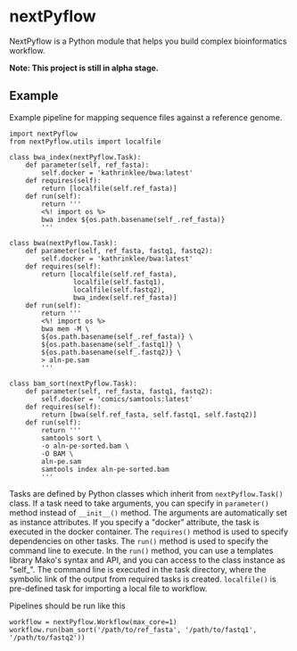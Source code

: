# nextPyflow
NextPyflow is a Python module that helps you build complex bioinformatics workflow.

**Note: This project is still in alpha stage.**

## Example
Example pipeline for mapping sequence files against a reference genome.
```
import nextPyflow
from nextPyflow.utils import localfile

class bwa_index(nextPyflow.Task):
    def parameter(self, ref_fasta):
        self.docker = 'kathrinklee/bwa:latest'
    def requires(self):
        return [localfile(self.ref_fasta)]
    def run(self):
        return '''                                                                                                                  
        <%! import os %>                                                                                                            
        bwa index ${os.path.basename(self_.ref_fasta)}                                                                              
        '''
        
class bwa(nextPyflow.Task):
    def parameter(self, ref_fasta, fastq1, fastq2):
        self.docker = 'kathrinklee/bwa:latest'
    def requires(self):
        return [localfile(self.ref_fasta),
                localfile(self.fastq1),
                localfile(self.fastq2),
                bwa_index(self.ref_fasta)]
    def run(self):
        return '''                                                                                                                  
        <%! import os %>                                                                                                            
        bwa mem -M \                                                                                                                
        ${os.path.basename(self_.ref_fasta)} \                                                                                      
        ${os.path.basename(self_.fastq1)} \                                                                                         
        ${os.path.basename(self_.fastq2)} \                                                                                         
        > aln-pe.sam                                                                                                                
        '''
        
class bam_sort(nextPyflow.Task):
    def parameter(self, ref_fasta, fastq1, fastq2):
        self.docker = 'comics/samtools:latest'
    def requires(self):
        return [bwa(self.ref_fasta, self.fastq1, self.fastq2)]
    def run(self):
        return '''                                                                                                                  
        samtools sort \                                                                                                             
        -o aln-pe-sorted.bam \                                                                                                      
        -O BAM \                                                                                                                    
        aln-pe.sam                                                                                                                  
        samtools index aln-pe-sorted.bam                                                                                            
        '''
```

Tasks are defined by Python classes which inherit from `nextPyflow.Task()` class. If a task need to take arguments, you can specify in `parameter()` method instead of `__init__()` method. The arguments are automatically set as instance attributes. If you specify a "docker" attribute, the task is executed in the docker container. The `requires()` method is used to specify dependencies on other tasks. The `run()` method is used to specify the command line to execute. In the `run()` method, you can use a templates library Mako's syntax and API, and you can access to the class instance as "self_". The command line is executed in the task directory, where the symbolic link of the output from required tasks is created. `localfile()` is pre-defined task for importing a local file to workflow.

Pipelines should be run like this
```
workflow = nextPyflow.Workflow(max_core=1)
workflow.run(bam_sort('/path/to/ref_fasta', '/path/to/fastq1', '/path/to/fastq2'))
```
